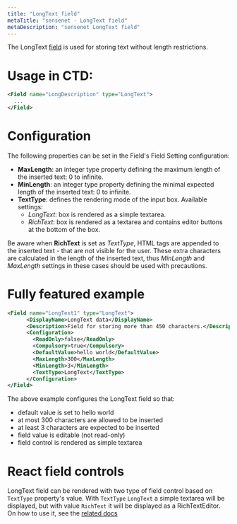 ```yaml
---
title: "LongText field"
metaTitle: "sensenet - LongText field"
metaDescription: "sensenet LongText field"
---
```


The LongText [field](/concepts/fields) is used for storing text without length restrictions.

# Usage in CTD:

```xml
<Field name="LongDescription" type="LongText">
  ...
</Field>
```

# Configuration

The following properties can be set in the Field's Field Setting configuration:
- **MaxLength**: an integer type property defining the maximum length of the inserted text: 0 to infinite.
- **MinLength**: an integer type property defining the minimal expected length of the inserted text: 0 to infinite.
- **TextType**: defines the rendering mode of the input box. Available settings:
   - *LongText*: box is rendered as a simple textarea.
   - *RichText*: box is rendered as a textarea and contains editor buttons at the bottom of the box.

<note severity="info">
Be aware when <strong>RichText</strong> is set as <i>TextType</i>, HTML tags are appended to the inserted text - that are not visible for the user. These extra characters are calculated in the length of the inserted text, thus <i>MinLength</i> and <i>MaxLength</i> settings in these cases should be used with precautions.
</note>

# Fully featured example

```xml
<Field name="LongText1" type="LongText">
      <DisplayName>LongText data</DisplayName>
      <Description>Field for storing more than 450 characters.</Description>
      <Configuration>
        <ReadOnly>false</ReadOnly>
        <Compulsory>true</Compulsory>
        <DefaultValue>hello world</DefaultValue>
        <MaxLength>300</MaxLength>
        <MinLength>3</MinLength>
        <TextType>LongText</TextType>
      </Configuration>
</Field>
```

The above example configures the LongText field so that:
- default value is set to hello world
- at most 300 characters are allowed to be inserted
- at least 3 characters are expected to be inserted
- field value is editable (not read-only)
- field control is rendered as simple textarea

# React field controls

LongText field can be rendered with two type of field control based on `TextType` property's value. With `TextType` `LongText` a simple textarea will be displayed, but with value `RichText` it will be displayed as a RichTextEditor. On how to use it, see the [related docs](https://sn-react-component-docs.netlify.app/?path=/story/fieldcontrols-textarea--new-mode)
